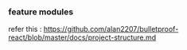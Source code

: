 ### feature modules

refer this : https://github.com/alan2207/bulletproof-react/blob/master/docs/project-structure.md
